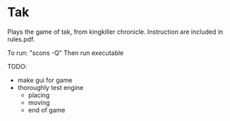 Tak
===

Plays the game of tak, from kingkiller chronicle.
Instruction are included in rules.pdf.

To run: "scons -Q"
Then run executable

TODO:

* make gui for game
* thoroughly test engine
    * placing
    * moving
    * end of game
